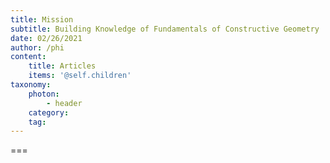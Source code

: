 ```yaml
---
title: Mission
subtitle: Building Knowledge of Fundamentals of Constructive Geometry
date: 02/26/2021
author: /phi
content:
    title: Articles
    items: '@self.children'
taxonomy:
    photon:
        - header
    category: 
    tag: 
---
```




===


